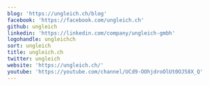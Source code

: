 ```yaml
---
blog: 'https://ungleich.ch/blog'
facebook: 'https://facebook.com/ungleich.ch'
github: ungleich
linkedin: 'https://linkedin.com/company/ungleich-gmbh'
logohandle: ungleichch
sort: ungleich
title: ungleich.ch
twitter: ungleich
website: 'https://ungleich.ch/'
youtube: 'https://youtube.com/channel/UCd9-OOhjdroOlUt0OJ58X_Q'
---
```

